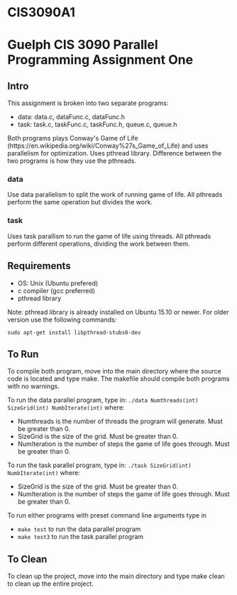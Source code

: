 # CIS3090A1
<h1>Guelph CIS 3090 Parallel Programming Assignment One</h1>
<h2>Intro</h2>
<div>
	<p>This assignment is broken into two separate programs:
	<ul>
		<li>data: data.c, dataFunc.c, dataFunc.h</li>
		<li>task: task.c, taskFunc.c, taskFunc.h, queue.c, queue.h</li>
	</ul>
	Both programs plays Conway's Game of Life (https://en.wikipedia.org/wiki/Conway%27s_Game_of_Life) and uses parallelism for optimization. Uses pthread library. Difference between the two programs is how they use the pthreads.</p>
	<h3>data</h3>
	<div>
		<p>Use data parallelism to split the work of running game of life. All pthreads perform the same operation but divides the work.</p>
	</div>
	<h3>task</h3>
	<div>
		<p>Uses task parallism to run the game of life using threads. All pthreads perform different operations, dividing the work between them.</p>
	</div>
</div>
<h2>Requirements</h2>
<div>
	<ul>
		<li>OS: Unix (Ubuntu prefered)</li>
		<li>c compiler (gcc preferred)</li>
		<li>pthread library</li>
	</ul>
	<p>Note: pthread library is already installed on Ubuntu 15.10 or newer. For older version use the following commands:</p>
	<code>sudo apt-get install libpthread-stubs0-dev</code>
</div>
<h2>To Run</h2>
<div>
	<p>To compile both program, move into the main directory where the source code is located and type make. The makefile should compile both programs with no warnings. </p>
	<p>To run the data parallel program, type in: <code>./data Numthreads(int) SizeGrid(int) NumbIterate(int)</code> where:</p>
	<ul>
		<li>Numthreads is the number of threads the program will generate. Must be greater than 0.</li>
		<li>SizeGrid is the size of the grid. Must be greater than 0.</li>
		<li>NumIteration is the number of steps the game of life goes through. Must be greater than 0.</li>
	</ul>
	<p>To run the task parallel program, type in: <code>./task SizeGrid(int) NumbIterate(int)</code> where:</p>
	<ul>
		<li>SizeGrid is the size of the grid. Must be greater than 0.</li>
		<li>NumIteration is the number of steps the game of life goes through. Must be greater than 0.</li>
	</ul>
	<p>To run either programs with preset command line arguments type in</p>
	<ul>
		<li><code>make test</code> to run the data parallel program</li>
		<li><code>make test3</code> to run the task parallel program</li>
	</ul>
</div>
<h2>To Clean</h2>
<div>
	<p>To clean up the project, move into the main directory and type make clean to clean up the entire project.</p>
</div>
